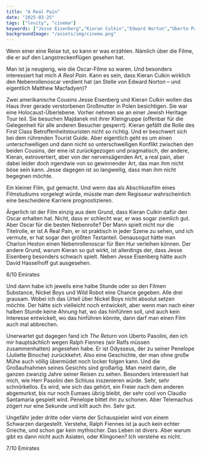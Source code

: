 ```yaml
---
title: "A Real Pain"
date: "2025-03-25"
tags: ["levity", "cinema"]
keywords: ["Jesse Eisenberg","Kieran Culkin","Edward Norton","Uberto Pasolini","Ralph Fiennes","Juliette Binoche","Claudio Santamaria"]
backgroundImage: "/assets/img/cinema.png"
---
```

Wenn einer eine Reise tut, so kann er was erzählen. Nämlich über die Filme, die er auf den Langstreckenflügen gesehen hat.

Man ist ja neugierig, wie die Oscar-Filme so waren. Und besonders interessiert hat mich *A Real Pain*. Kann es sein, dass Kieran Culkin wirklich den Nebenrollenoscar verdient hat (an Stelle von Edward Norton – und eigentlich Matthew Macfadyen)?

Zwei amerikanische Cousins Jesse Eisenberg und Kieran Culkin wollen das Haus ihrer gerade verstorbenen Großmutter in Polen besichtigen. Sie war eine Holocaust-Überlebene. Vorher nehmen sie an einer Jewish Heritage Tour teil. Sie besuchen Majdanek mit ihrer Kleingruppe (offenbar für die Gelegenheit für alle anderen Besucher gesperrt). Kieran gefällt die Rolle des First Class Betroffenheitstouristen nicht so richtig. Und er beschwert sich bei dem rührenden Tourist Guide. Aber eigentlich geht es um einen unterschwelligen und dann nicht so unterschwelligen Konflikt zwischen den beiden Cousins, der eine ist zurückgezogen und pragmatisch, der andere, Kieran, extrovertiert, aber von der nervensägenden Art, a real pain, aber dabei leider doch irgendwie von so gewinnender Art, das man ihm nicht böse sein kann. Jesse dagegen ist so langweilig, dass man ihm nicht begegnen möchte. 

Ein kleiner Film, gut gemacht. Und wenn das als Abschlussfilm eines Filmstudiums vorgelegt würde, müsste man dem Regisseur wahrscheinlich eine bescheidene Karriere prognostizieren.

Ärgerlich ist der Film einzig aus dem Grund, dass Kieran Culkin dafür den Oscar erhalten hat. Nicht, dass er schlecht war, er was sogar ziemlich gut. Aber Oscar für die besten Nebenrolle? Der Mann spielt nicht nur die Titelrolle, er ist A Real Pain, er ist praktisch in jeder Szene zu sehen, und ich vermute, er hat sogar den größten Textanteil. Genausogut hätte man Charlon Heston einen  Nebenrollenoscar für Ben Hur verleihen können. Der andere Grund, warum Kieran so gut wirkt, ist allerdings der, dass Jesse Eisenberg besonders schwach spielt. Neben Jesse Eisenberg hätte auch David Hasselhoff gut ausgesehen.

6/10 Emirates

Und dann habe ich jeweils eine halbe Stunde oder so den Filmen Substance, Nickel Boys und Wild Robot eine Chance gegeben. Alle drei grausam. Wobei ich das Urteil über Nickel Boys nicht absolut setzen möchte. Der hätte sich vielleicht noch entwickelt, aber wenn man nach einer halben Stunde keine Ahnung hat, wo das hinführen soll, und auch kein Interesse entwickelt, wo das hinführen könnte, dann darf man einen Film auch mal abbrechen.

Unerwartet gut dagegen fand ich *The Return* von Uberto Pasolini, den ich mir hauptsächlich wegen Ralph Fiennes (wir Ralfs müssen zusammenhalten) angesehen habe. Er ist Odysseus, der zu seiner Penelope (Juliette Binoche) zurückkehrt. Also eine Geschichte, der man ohne große Mühe auch völlig übermüdet noch locker folgen kann. Und die Großaufnahmen seines Gesichts sind großartig. Man meint darin, die ganzen zwanzig Jahre seiner Reisen zu sehen. Besonders interessiert hat mich, wie Herr Pasolini den Schluss inszenieren würde. Sehr, sehr schnörkellos. Es wird, wie sich das gehört, ein Freier nach dem anderen abgemurkst, bis nur noch Eumaes übrig bleibt, der sehr cool von Claudio Santamaria gespielt wird. Penelope bittet ihn zu schonen. Aber Telemachus zögert nur eine Sekunde und killt auch ihn. Sehr gut. 

Ungefähr jeder dritte oder vierte der Schauspieler wird von einem Schwarzen dargestellt. Verstehe, Ralph Fiennes ist ja auch kein echter Grieche, und schon gar kein mythischer. Das Leben ist divers. Aber warum gibt es dann nicht auch Asiaten, oder Klingonen? Ich verstehe es nicht.

7/10  Emirates